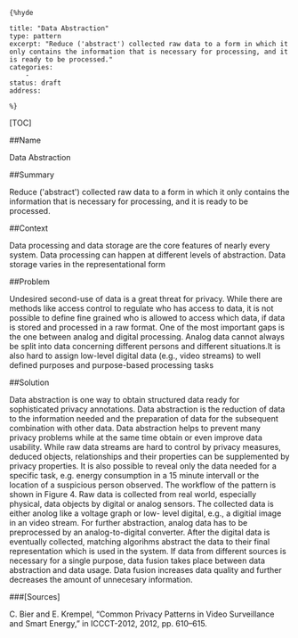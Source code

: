     {%hyde

    title: "Data Abstraction"
    type: pattern
    excerpt: "Reduce ('abstract') collected raw data to a form in which it only contains the information that is necessary for processing, and it is ready to be processed."
    categories:
        - 
    status: draft
    address:

    %}

[TOC]


##Name
<!--Primary name the pattern is known by.-->

Data Abstraction

<!--###[Also Known As]-->
<!-- All other names the pattern is known by.-->



##Summary
<!-- One short paragraph summarising the pattern.-->

Reduce ('abstract') collected raw data to a form in which it only contains the information that is necessary for processing, and it is ready to be processed.

##Context
<!-- The situations in which the pattern may apply.-->

Data processing and data storage are the core features of nearly every system. Data processing can happen at different levels of abstraction. Data storage varies in the representational form

##Problem
<!-- The problem a pattern addresses, including a list of forces describing why a problem might be difficult to solve.-->

Undesired second-use of data is a great threat for privacy. While there are methods like access control to regulate who has access to data, it is not possible to define fine grained who is allowed to access which data, if data is stored and processed in a raw format. One of the most important gaps is the one between analog and digital processing. Analog data cannot always be split into data concerning different persons and different situations.It is also hard to assign low-level digital data (e.g., video streams) to well defined purposes and purpose-based processing tasks

##Solution
<!-- A concise description of how the pattern addresses the problem.-->

Data abstraction is one way to obtain structured data ready for sophisticated privacy annotations. Data abstraction is the reduction of data to the information needed and the preparation of data for the subsequent combination with other data. Data abstraction helps to prevent many privacy problems while at the same time obtain or even improve data usability. While raw data streams are hard to control by privacy measures, deduced objects, relationships and their properties can be supplemented by privacy properties. It is also possible to reveal only the data needed for a specific task, e.g. energy consumption in a 15 minute intervall or the location of a suspicious person observed. The workflow of the pattern is shown in Figure 4. Raw data is collected from real world, especially physical, data objects by digital or analog sensors. The collected data is either anolog like a voltage graph or low- level digital, e.g., a digitial image in an video stream. For further abstraction, analog data has to be preprocessed by an analog-to-digital converter. After the digital data is eventually collected, matching algorihms abstract the data to their final  representation which is used in the system. If data from different sources is necessary for a single purpose, data fusion takes place between data abstraction and data usage. Data fusion increases data quality and further decreases the amount of unnecesary information.

<!--###[Structure]-->
<!--A detailed specification of the structural aspects of the pattern. A class diagram if applicable.-->



<!--###[Implementation]-->
<!--Guidelines for implementing the pattern; code fragments; suggested PETS; policy fragments.-->



<!--##Consequences-->
<!--The advantages (benefits) and disadvantages (liabilities) of applying the pattern.-->



<!--###[Constraints]-->
<!-- limitations as a consequence of applying the pattern.-->



<!--##Examples-->
<!--Motivational example to see how the pattern is applied.-->



<!--###[Known Uses]-->
<!-- Pointers to various applications of the pattern.-->



<!--##See Also-->
<!-- Any pointers to relevant information, not contained in the subfields below.-->



<!--###[Related Patterns]-->
<!-- Supporting and conflicting patterns-->



###[Sources]
<!-- References to the original source of the pattern.-->

C. Bier and E. Krempel, “Common Privacy Patterns in Video Surveillance and Smart Energy,” in ICCCT-2012, 2012, pp. 610–615.

<!--##General Comments-->
<!-- Separate discussion on the pattern.-->



<!--##Categories-->
<!-- Placeholder for future agreed upon categories as per collaboration's evaluation.-->

<!--##Tags-->
<!-- User definable descriptors for additional correlation.-->




